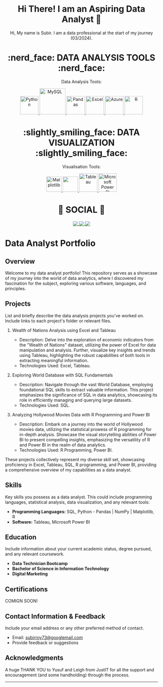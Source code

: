 <div align="center"> <h1 align="center"> Hi There! I am an Aspiring Data Analyst 👋 </h1> </div>
<p align="center">Hi, My name is Subir. I am a data professional at the start of my journey (03/2024). <p>

<p>
</p>
<div align="center"> <h1 align="center" <di > :nerd_face:	 DATA ANALYSIS TOOLS :nerd_face: </h1> </div>

<p align="center">Data Analysis Tools:</p>
<p align="center">
<a href="https://www.w3schools.com/" onclick="window.open("https://www.w3schools.com/", "_self");"> <img src="https://www.python.org/static/community_logos/python-logo.png" alt="Python" height="60"/> </a>
<a href="#" target="_blank"> <img src="https://www.mysql.com/common/logos/logo-mysql-170x115.png" alt="MySQL" height="85"/> </a>
<a href="#" target="_blank"> <img src="https://upload.wikimedia.org/wikipedia/commons/thumb/e/ed/Pandas_logo.svg/2560px-Pandas_logo.svg.png" alt="Pandas" height="60"/> </a>
<a href="#" target="_blank"> <img src="https://upload.wikimedia.org/wikipedia/commons/thumb/3/34/Microsoft_Office_Excel_%282019%E2%80%93present%29.svg/512px-Microsoft_Office_Excel_%282019%E2%80%93present%29.svg.png" alt="Excel" height="60"/> </a>
<a href="#" target="_blank"> <img src="https://upload.wikimedia.org/wikipedia/commons/thumb/a/a8/Microsoft_Azure_Logo.svg/187px-Microsoft_Azure_Logo.svg.png" alt="Azure" height="60"/> </a>
<a href="#" target="_blank"> <img src="https://www.r-project.org/logo/Rlogo.png" alt="R" height="60"/> </a>

</p>

<div align="center"> <h1 align="center"> :slightly_smiling_face: DATA VISUALIZATION :slightly_smiling_face:	</h1> </div>

<p align="center">Visualisation Tools:</p>

<p align="center">
<a href="#" target="_blank"> <img src="https://matplotlib.org/stable/_images/sphx_glr_logos2_003.png" alt="Matplotlib" height="50"/> </a>
<a href="#" target="_blank"> <img src="https://seaborn.pydata.org/_static/logo-wide-lightbg.svg" height="50"/> </a>
<a href="#" target="_blank"> <img src="https://upload.wikimedia.org/wikipedia/en/thumb/0/06/Tableau_logo.svg/1920px-Tableau_logo.svg.png" alt="Tableau" height="60"/> </a>
<a href="#" target="_blank"> <img src="https://insightsoftware.com/wp-content/uploads/2018/03/blog-microsoft-power-bi-solid-color.jpg" alt="Microsoft Power BI" height="60"/> </a>
</p>

<div align="center"> <h1 align="center"> 👨 SOCIAL 👩 </h1> </div>

<p align="center">

<a href="https://www.linkedin.com/in/skr235235/">
  <img align="center" src="https://img.shields.io/badge/linkedin-%230077B5.svg?&style=for-the-badge&logo=linkedin&logoColor=white" />
</a>

<a href="https://public.tableau.com/app/profile/skr235235/vizzes">
  <img align="center" src="https://img.shields.io/badge/-Tableau-1e376b?style=for-the-badge&logo=tableau&logoColor=white"  />
</a>

<a href="mailto:subrroy73@googlemail.com">  
  <img align="center" src="https://img.shields.io/badge/gmail-f1f2f6.svg?&style=for-the-badge&logo=gmail&logoColor=red"  />
</a>

</p>



# Data Analyst Portfolio

## Overview

Welcome to my data analyst portfolio! This repository serves as a showcase of my journey into the world of data analytics, where I discovered my fascination for the subject, exploring various software, languages, and principles.

## Projects

List and briefly describe the data analysis projects you've worked on. Include links to each project's folder or relevant files.

1. Wealth of Nations Analysis using Excel and Tableau

   - Description: Delve into the exploration of economic indicators from the "Wealth of Nations" dataset, utilizing the power of Excel for data manipulation and analysis. Further, visualize key insights and trends using Tableau, highlighting the robust capabilities of both tools in extracting meaningful information.
   - Technologies Used: Excel, Tableau.


2. Exploring World Database with SQL Fundamentals

   - Description: Navigate through the vast World Database, employing foundational SQL skills to extract valuable information. This project emphasizes the significance of SQL in data analytics, showcasing its role in efficiently managing and querying large datasets.
   - Technologies Used: SQL.


3. Analyzing Hollywood Movies Data with R Programming and Power BI

   - Description: Embark on a journey into the world of Hollywood movies data, utilizing the statistical prowess of R programming for in-depth analysis. Showcase the visual storytelling abilities of Power BI to present compelling insights, emphasizing the versatility of R and Power BI in the realm of data analytics.
   - Technologies Used: R Programming, Power BI.


These projects collectively represent my diverse skill set, showcasing proficiency in Excel, Tableau, SQL, R programming, and Power BI, providing a comprehensive overview of my capabilities as a data analyst.

## Skills

Key skills you possess as a data analyst. This could include programming languages, statistical analysis, data visualization, and any relevant tools:

- **Programming Languages:** SQL, Python - Pandas | NumPy | Matplotlib,  R
- **Software:** Tableau, Microsoft Power BI

## Education

Include information about your current academic status, degree pursued, and any relevant coursework.

- **Data Technician Bootcamp**
- **Bachelor of Science in Information Technology**
- **Digital Marketing**

## Certifications

COMIGN SOON!

<!--If you have any relevant certifications, list them along with the issuing authority and date.

- **Data Analyst Nanodegree**
  - Issued by Udacity, Date -->

## Contact Information & Feedback

Include your email address or any other preferred method of contact.

- Email: subirroy73@googlemail.com
- Provide feedback or suggestions

## Acknowledgments

A huge THANK YOU to Yusuf and Leigh from JustIT for all the support and encouragement (and some handholding) through the process.

---

<!--

### Hi there 👋


**SKR235235/skr235235** is a ✨ _special_ ✨ repository because its `README.md` (this file) appears on your GitHub profile.

Here are some ideas to get you started:

- 🔭 I’m currently working on ...
- 🌱 I’m currently learning ...
- 👯 I’m looking to collaborate on ...
- 🤔 I’m looking for help with ...
- 💬 Ask me about ...
- 📫 How to reach me: ...
- 😄 Pronouns: ...
- ⚡ Fun fact: ...
-->
